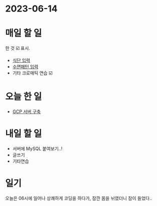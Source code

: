 # 2023-06-14

# 매일 할 일 
한 것  ☑️ 표시. 
* [식단 입력  ](../../projects/routine/meals/2023-04)
* [수면패턴 입력 ](../../projects/routine/sleeping-pattern/2023-04)
* 기타 크로매틱 연습 ☑️ 


# 오늘 한 일


* [GCP 서버 구축](../../projects/coding/db-server/2023-06-14)

# 내일 할 일

* 서버에 MySQL 붙여보기..!
* 글쓰기
* 기타연습

# 일기

오늘은 06시에 일어나 상쾌하게 코딩을 하다가, 잠깐 몸을 뉘였더니 잠이 들었다..
